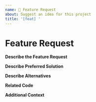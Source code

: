 ```yaml
---
name: 🚀 Feature Request
about: Suggest an idea for this project
title: '[feat] '
---
```


<!-- Please make sure you are posting an technical issue related to AustraliaCash Core. --> 

<!-- For general questions about AustraliaCash or wallet recovery please use one of the various communities:
* [Australiacash on reddit](https://www.reddit.com/r/australiacash/)
* [Discord](https://discord.com/invite/australiacash) -->

<!-- ISSUES MISSING IMPORTANT INFORMATION MAY BE CLOSED WITHOUT INVESTIGATION. -->

# Feature Request

**Describe the Feature Request**
<!-- A clear and concise description of what the feature request is. Please include if your feature request is related to a problem. -->

**Describe Preferred Solution**
<!-- A clear and concise description of what you want to happen. -->

**Describe Alternatives**
<!-- A clear and concise description of any alternative solutions or features you've considered. -->

**Related Code**
<!-- If you are able to illustrate the feature request with an example, please provide a samples via an online code collaborator such as [StackBlitz](https://stackblitz.com), or code snippet on [GitHub](https://github.com). -->

**Additional Context**
<!-- List any other information that is relevant to your issue. Stack traces, related issues, suggestions on how to add, use case, Stack Overflow links, forum links, screenshots, OS if applicable, etc. -->
